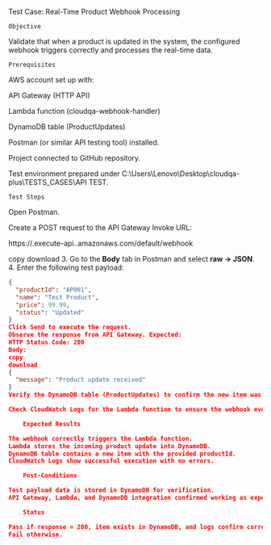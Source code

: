 Test Case: Real-Time Product Webhook Processing

	Objective

Validate that when a product is updated in the system, the configured webhook triggers correctly and processes the real-time data.


	Prerequisites


AWS account set up with:

API Gateway (HTTP API)

Lambda function (cloudqa-webhook-handler)

DynamoDB table (ProductUpdates)



Postman (or similar API testing tool) installed.

Project connected to GitHub repository.

Test environment prepared under C:\Users\Lenovo\Desktop\cloudqa-plus\TESTS_CASES\API TEST.


	Test Steps


Open Postman.

Create a POST request to the API Gateway Invoke URL:

https://.execute-api..amazonaws.com/default/webhook

copy
download
3. Go to the **Body** tab in Postman and select **raw → JSON**.
4. Enter the following test payload:
```json
{
  "productId": "AP001",
  "name": "Test Product",
  "price": 99.99,
  "status": "Updated"
}
Click Send to execute the request.
Observe the response from API Gateway. Expected:
HTTP Status Code: 200
Body:
copy
download
{
  "message": "Product update received"
}
Verify the DynamoDB table (ProductUpdates) to confirm the new item was inserted.

Check CloudWatch Logs for the Lambda function to ensure the webhook event was processed without errors.

	Expected Results

The webhook correctly triggers the Lambda function.
Lambda stores the incoming product update into DynamoDB.
DynamoDB table contains a new item with the provided productId.
CloudWatch Logs show successful execution with no errors.

	Post-Conditions

Test payload data is stored in DynamoDB for verification.
API Gateway, Lambda, and DynamoDB integration confirmed working as expected.

	Status

Pass if response = 200, item exists in DynamoDB, and logs confirm correct processing.
Fail otherwise.